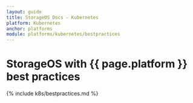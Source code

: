 ```yaml
---
layout: guide
title: StorageOS Docs - Kubernetes
platform: Kubernetes
anchor: platforms
module: platforms/kubernetes/bestpractices
---
```


# StorageOS with {{ page.platform }} best practices

{% include k8s/bestpractices.md %}
